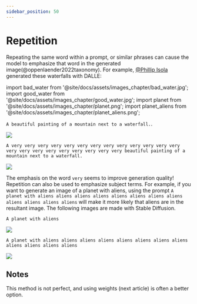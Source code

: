 ```yaml
---
sidebar_position: 50
---
```

#   Repetition

Repeating the same word within a prompt, or similar phrases can cause the model
to emphasize that word in the generated image(@oppenlaender2022taxonomy). For example, [@Phillip Isola](https://twitter.com/phillip_isola/status/1532189632217112577) generated these waterfalls with DALLE:

import bad_water from '@site/docs/assets/images_chapter/bad_water.jpg';
import good_water from '@site/docs/assets/images_chapter/good_water.jpg';
import planet from '@site/docs/assets/images_chapter/planet.png';
import planet_aliens from '@site/docs/assets/images_chapter/planet_aliens.png';


`A beautiful painting of a mountain next to a waterfall.`.

<div style={{textAlign: 'center'}}>
  <img src={bad_water} style={{width: "750px"}} />
</div>

`A very very very very very very very very very very very very very very very very very very very very very very beautiful painting of a mountain next to a waterfall.`

<div style={{textAlign: 'center'}}>
  <img src={good_water} style={{width: "750px"}} />
</div>

The emphasis on the word `very` seems to improve generation quality! Repetition can
also be used to emphasize subject terms. For example, if you want to generate an image
of a planet with aliens, using the prompt `A planet with aliens aliens aliens aliens aliens aliens aliens aliens aliens aliens aliens aliens`
will make it more likely that aliens are in the resultant image. The following images are made with Stable Diffusion.

`A planet with aliens`
<div style={{textAlign: 'center'}}>
  <img src={planet} style={{width: "250px"}} />
</div>

`A planet with aliens aliens aliens aliens aliens aliens aliens aliens aliens aliens aliens aliens`

<div style={{textAlign: 'center'}}>
  <img src={planet_aliens} style={{width: "250px"}} />
</div>


## Notes 

This method is not perfect, and using weights (next article) is often a better option.